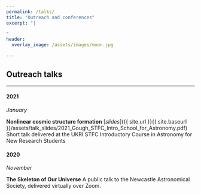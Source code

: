 ```yaml
---
permalink: /talks/
title: "Outreach and conferences"
excerpt: "|

"
header:
  overlay_image: /assets/images/moon.jpg

---
```


## Outreach talks
---
#### 2021

*January*

**Nonlinear cosmic structure formation** [*slides*]({{ site.url }}{{ site.baseurl }}/assets/talk_slides/2021_Gough_STFC_Intro_School_for_Astronomy.pdf)
Short talk delivered at the UKRI STFC Introductory Course in Astronomy for New Research Students

#### 2020

*November*

**The Skeleton of Our Universe**
A public talk to the Newcastle Astronomical Society, delivered virtually over Zoom.
